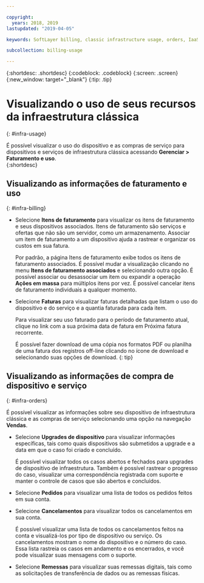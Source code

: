 ```yaml
---

copyright:
  years: 2018, 2019
lastupdated: "2019-04-05"

keywords: SoftLayer billing, classic infrastructure usage, orders, IaaS usage, invoice

subcollection: billing-usage

---
```


{:shortdesc: .shortdesc}
{:codeblock: .codeblock}
{:screen: .screen}
{:new_window: target="_blank"}
{:tip: .tip}


# Visualizando o uso de seus recursos da infraestrutura clássica
{: #infra-usage}

É possível visualizar o uso do dispositivo e as compras de serviço para dispositivos e serviços de infraestrutura clássica acessando **Gerenciar > Faturamento e uso**.  
{:shortdesc}

## Visualizando as informações de faturamento e uso
{: #infra-billing}

* Selecione **Itens de faturamento** para visualizar os itens de faturamento e seus dispositivos associados. Itens de faturamento são serviços e ofertas que não são um servidor, como um armazenamento. Associar um item de faturamento a um dispositivo ajuda a rastrear e organizar os custos em sua fatura.

  Por padrão, a página Itens de faturamento exibe todos os itens de faturamento associados. É possível mudar a visualização clicando no menu **Itens de faturamento associados** e selecionando outra opção. É possível associar ou desassociar um item ou expandir a operação **Ações em massa** para múltiplos itens por vez. É possível cancelar itens de faturamento individuais a qualquer momento.
* Selecione **Faturas** para visualizar faturas detalhadas que listam o uso do dispositivo e do serviço e a quantia faturada para cada item.

   Para visualizar seu uso faturado para o período de faturamento atual, clique no link com a sua próxima data de fatura em Próxima fatura recorrente.

   É possível fazer download de uma cópia nos formatos PDF ou planilha de uma fatura dos registros off-line clicando no ícone de download e selecionando suas opções de download.
   {: tip}

## Visualizando as informações de compra de dispositivo e serviço
{: #infra-orders}

É possível visualizar as informações sobre seu dispositivo de infraestrutura clássica e as compras de serviço selecionando uma opção na navegação **Vendas**.

* Selecione **Upgrades de dispositivo** para visualizar informações específicas, tais como quais dispositivos são submetidos a upgrade e a data em que o caso foi criado e concluído.

  É possível visualizar todos os casos abertos e fechados para upgrades de dispositivo de infraestrutura. Também é possível rastrear o progresso do caso, visualizar uma correspondência registrada com suporte e manter o controle de casos que são abertos e concluídos.
* Selecione **Pedidos** para visualizar uma lista de todos os pedidos feitos em sua conta.
* Selecione **Cancelamentos** para visualizar todos os cancelamentos em sua conta.

  É possível visualizar uma lista de todos os cancelamentos feitos na conta e visualizá-los por tipo de dispositivo ou serviço. Os cancelamentos mostram o nome do dispositivo e o número do caso. Essa lista rastreia os casos em andamento e os encerrados, e você pode visualizar suas mensagens com o suporte.  
* Selecione **Remessas** para visualizar suas remessas digitais, tais como as solicitações de transferência de dados ou as remessas físicas.
